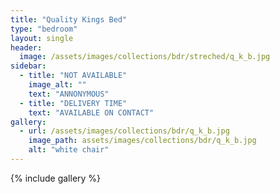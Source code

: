 ```yaml
---
title: "Quality Kings Bed"
type: "bedroom"
layout: single
header:
  image: /assets/images/collections/bdr/streched/q_k_b.jpg
sidebar:
  - title: "NOT AVAILABLE"
    image_alt: ""
    text: "ANNONYMOUS"
  - title: "DELIVERY TIME"
    text: "AVAILABLE ON CONTACT"
gallery:
  - url: /assets/images/collections/bdr/q_k_b.jpg
    image_path: assets/images/collections/bdr/q_k_b.jpg
    alt: "white chair"
---
```


{% include gallery %}


